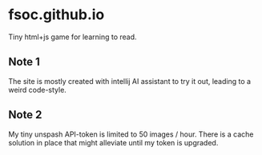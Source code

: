 # fsoc.github.io

Tiny html+js game for learning to read.

## Note 1
The site is mostly created with intellij AI assistant to try it out, leading to a weird code-style.

## Note 2
My tiny unspash API-token is limited to 50 images / hour. There is a cache solution in place that might alleviate until my token is upgraded.
